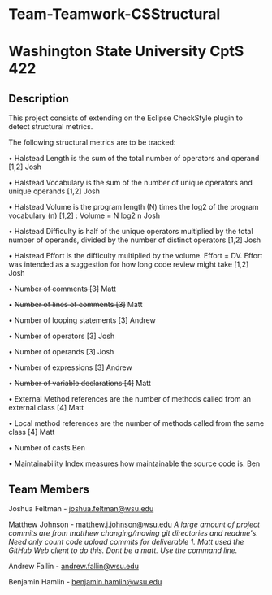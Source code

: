 # Team-Teamwork-CSStructural

# Washington State University CptS 422

## Description
This project consists of extending on the Eclipse CheckStyle plugin to detect structural metrics.

The following structural metrics are to be tracked: 

• Halstead Length is the sum of the total number of operators and operand [1,2] Josh

• Halstead Vocabulary is the sum of the number of unique operators and unique operands [1,2] Josh

• Halstead Volume is the program length (N) times the log2 of the program vocabulary (n) [1,2] : Volume = N log2 n Josh

• Halstead Difficulty is half of the unique operators multiplied by the total number of operands, divided by the number of distinct operators [1,2] Josh

• Halstead Effort is the difficulty multiplied by the volume. Effort = DV. Effort was intended as a suggestion for how long code review might take [1,2] Josh

• ~~Number of comments [3]~~ Matt

• ~~Number of lines of comments [3]~~ Matt

• Number of looping statements [3] Andrew

• Number of operators [3] Josh

• Number of operands [3] Josh

• Number of expressions [3] Andrew

• ~~Number of variable declarations [4]~~ Matt

• External Method references are the number of methods called from an external class [4] Matt

• Local method references are the number of methods called from the same class [4] Matt

• Number of casts Ben

• Maintainability Index measures how maintainable the source code is. Ben

## Team Members

Joshua Feltman - joshua.feltman@wsu.edu

Matthew Johnson - matthew.j.johnson@wsu.edu
  *A large amount of project commits are from matthew changing/moving git directories and readme's. Need only count code upload commits for deliverable 1. Matt used the GitHub Web client to do this. Dont be a matt. Use the command line.*
  
Andrew Fallin - andrew.fallin@wsu.edu

Benjamin Hamlin - benjamin.hamlin@wsu.edu
